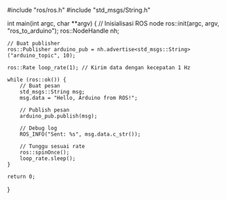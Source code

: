 #include "ros/ros.h"
#include "std_msgs/String.h"

int main(int argc, char **argv) {
    // Inisialisasi ROS node
    ros::init(argc, argv, "ros_to_arduino");
    ros::NodeHandle nh;

    // Buat publisher
    ros::Publisher arduino_pub = nh.advertise<std_msgs::String>("arduino_topic", 10);

    ros::Rate loop_rate(1); // Kirim data dengan kecepatan 1 Hz

    while (ros::ok()) {
        // Buat pesan
        std_msgs::String msg;
        msg.data = "Hello, Arduino from ROS!";

        // Publish pesan
        arduino_pub.publish(msg);

        // Debug log
        ROS_INFO("Sent: %s", msg.data.c_str());

        // Tunggu sesuai rate
        ros::spinOnce();
        loop_rate.sleep();
    }

    return 0;
}
